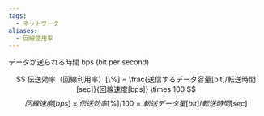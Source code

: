 ```yaml
---
tags:
  - ネットワーク
aliases:
  - 回線使用率
---
```

データが送られる時間
bps (bit per second)

$$
伝送効率（回線利用率）[\%] = \frac{送信するデータ容量[bit]/転送時間[sec]}{回線速度[bps]} \times 100
$$
$$
回線速度[bps] \times 伝送効率[\%]/100 = 転送データ量[bit] / 転送時間[sec]
$$


